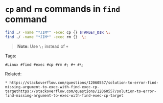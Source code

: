 # `cp` and `rm` commands in `find` command

```bash
find ./ -name "*JIM*" -exec cp {} $TARGET_DIR \;
find ./ -name "*JIM*" -exec rm {}  \;
```

> **Note:** Use `\;` instead of `+`

Tags:
```
#Linux #find #exec #cp #rm #; #+ #\;
```

Related:
```
* https://stackoverflow.com/questions/12060557/solution-to-error-find-missing-argument-to-exec-with-find-exec-cp-targethttps://stackoverflow.com/questions/12060557/solution-to-error-find-missing-argument-to-exec-with-find-exec-cp-target

```
